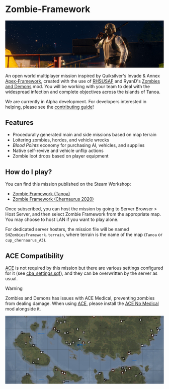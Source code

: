# Zombie-Framework

![](docs/images/banner_2.jpg)

An open world multiplayer mission inspired by Quiksilver's Invade & Annex
[Apex-Framework], created with the use of [RHSUSAF] and RyanD's
[Zombies and Demons] mod.
You will be working with your team to deal with the widespread infection
and complete objectives across the islands of Tanoa.

We are currently in Alpha development. For developers interested in helping,
please see the [contributing guide]!

## Features

- Procedurally generated main and side missions based on map terrain
- Loitering zombies, hordes, and vehicle wrecks
- *Blood Points* economy for purchasing AI, vehicles, and supplies
- Native self-revive and vehicle unflip actions
- Zombie loot drops based on player equipment

## How do I play?

You can find this mission published on the Steam Workshop:

- [Zombie Framework (Tanoa)](https://steamcommunity.com/sharedfiles/filedetails/?id=3329328254)
- [Zombie Framework (Chernaurus 2020)](https://steamcommunity.com/sharedfiles/filedetails/?id=3329329231)

Once subscribed, you can host the mission by going to Server Browser > Host Server,
and then select Zombie Framework from the appropriate map.
You may choose to host LAN if you want to play alone.

For dedicated server hosters, the mission file will be named `SHZombiesFramework.terrain`,
where terrain is the name of the map (`Tanoa` or `cup_chernaurus_A3`).

## ACE Compatibility

[ACE] is not required by this mission but there are various settings configured
for it (see [cba_settings.sqf]), and they can be overwritten by the server as usual.

> [!WARNING]
> Zombies and Demons has issues with ACE Medical, preventing zombies from
> dealing damage. When using [ACE], please install the [ACE No Medical] mod
> alongside it.

![](docs/images/banner_1.jpg)

[Zombies and Demons]: https://steamcommunity.com/sharedfiles/filedetails/?id=501966277
[RHSUSAF]: https://steamcommunity.com/sharedfiles/filedetails/?id=843577117
[Apex-Framework]: https://github.com/auQuiksilver/Apex-Framework
[contributing guide]: /CONTRIBUTING.md
[ACE]: https://steamcommunity.com/sharedfiles/filedetails/?id=463939057
[cba_settings.sqf]: /SHZombiesFramework.Tanoa/cba_settings.sqf
[ACE No Medical]: https://steamcommunity.com/sharedfiles/filedetails/?id=3053169823
